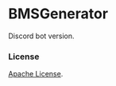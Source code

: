 # BMSGenerator
Discord bot version.

### License
[Apache License](http://www.apache.org/licenses/LICENSE-2.0).
